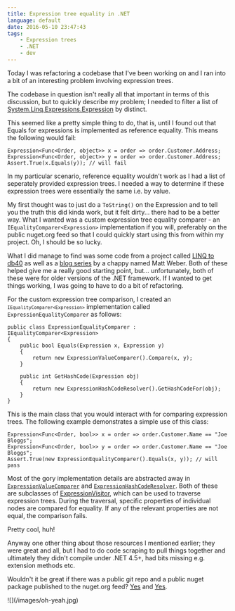 ```yaml
---
title: Expression tree equality in .NET
language: default
date: 2016-05-10 23:47:43
tags:
	- Expression trees
	- .NET
	- dev
---
```


Today I was refactoring a codebase that I've been working on and I ran into a bit of an interesting problem involving expression trees.

The codebase in question isn't really all that important in terms of this discussion, but to quickly describe my problem; I needed to filter a list of [System.Linq.Expressions.Expression](https://www.google.com.au/webhp?sourceid=chrome-instant&ion=1&espv=2&ie=UTF-8#q=System.Linq.Expressions.Expression) by distinct.

This seemed like a pretty simple thing to do, that is, until I found out that Equals for expressions is implemented as reference equality. This means the following would fail:

    Expression<Func<Order, object>> x = order => order.Customer.Address;
    Expression<Func<Order, object>> y = order => order.Customer.Address;
    Assert.True(x.Equals(y)); // will fail

In my particular scenario, reference equality wouldn't work as I had a list of seperately provided expression trees. I needed a way to determine if these expression trees were essentially the same i.e. by value.

My first thought was to just do a <code lang="cs" linenumbers="off">ToString()</code> on the Expression and to tell you the truth this did kinda work, but it felt dirty... there had to be a better way. What I wanted was a custom expression tree equality comparer - an `IEqualityComparer<Expression>` implementation if you will, preferably on the public nuget.org feed so that I could quickly start using this from within my project. Oh, I should be so lucky.

What I did manage to find was some code from a project called [LINQ to db40](https://sourcecodebrowser.com/db4o/7.4.121.14026plus-pdfsg/class_db4objects_1_1_db4o_1_1_linq_1_1_expressions_1_1_expression_equality_comparer.html) as well as a [blog series](http://badecho.com/2012/02/expression-equality-comparer-part-i/) by a chappy named Matt Weber. Both of these helped give me a really good starting point, but... unfortunately, both of these were for older versions of the .NET framework. If I wanted to get things working, I was going to have to do a bit of refactoring.

For the custom expression tree comparison, I created an <code lang="cs" linenumbers="off">`IEqualityComparer<Expression>`</code> implementation called <code lang="cs" linenumbers="off">ExpressionEqualityComparer</code> as follows:

    public class ExpressionEqualityComparer : IEqualityComparer<Expression>
    {
        public bool Equals(Expression x, Expression y)
        {
            return new ExpressionValueComparer().Compare(x, y);
        }

        public int GetHashCode(Expression obj)
        {
            return new ExpressionHashCodeResolver().GetHashCodeFor(obj);
        }
    }

This is the main class that you would interact with for comparing expression trees. The following example demonstrates a simple use of this class:

    Expression<Func<Order, bool>> x = order => order.Customer.Name == "Joe Bloggs";
    Expression<Func<Order, bool>> y = order => order.Customer.Name == "Joe Bloggs";
    Assert.True(new ExpressionEqualityComparer().Equals(x, y)); // will pass

Most of the gory implementation details are abstracted away in <code lang="cs" linenumbers="off">[ExpressionValueComparer](https://github.com/yesmarket/yesmarket.Linq.Expressions/blob/master/yesmarket.Linq.Expressions/Support/ExpressionValueComparer.cs)</code> and <code lang="cs" linenumbers="off">[ExpressionHashCodeResolver](https://github.com/yesmarket/yesmarket.Linq.Expressions/blob/master/yesmarket.Linq.Expressions/Support/ExpressionHashCodeResolver.cs)</code>. Both of these are subclasses of [ExpressionVisitor](https://msdn.microsoft.com/en-us/library/system.linq.expressions.expressionvisitor.aspx), which can be used to traverse expression trees. During the traversal, specific properties of individual nodes are compared for equality. If any of the relevant properties are not equal, the comparison fails.

Pretty cool, huh!

Anyway one other thing about those resources I mentioned earlier; they were great and all, but I had to do code scraping to pull things together and ultimately they didn't compile under .NET 4.5+, had bits missing e.g. extension methods etc. 

Wouldn't it be great if there was a public git repo and a public nuget package published to the nuget.org feed? [Yes](https://github.com/yesmarket/yesmarket.Linq.Expressions) and [Yes](https://www.nuget.org/packages/yesmarket.Linq.Expressions/).

<div style="float:left;">
	![](/images/oh-yeah.jpg)
</div>